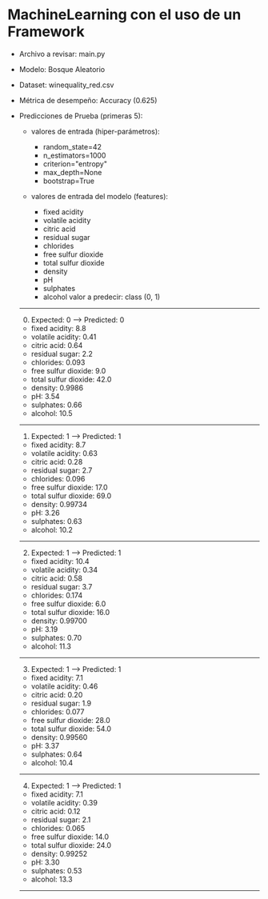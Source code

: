 # MachineLearning con el uso de un Framework

* Archivo a revisar:    main.py
* Modelo:               Bosque Aleatorio
* Dataset:              winequality_red.csv
* Métrica de desempeño: Accuracy (0.625)

* Predicciones de Prueba (primeras 5):

    * valores de entrada (hiper-parámetros): 
        * random_state=42
        * n_estimators=1000
        * criterion="entropy"
        * max_depth=None
        * bootstrap=True 

    * valores de entrada del modelo (features):
        * fixed acidity
        * volatile acidity
        * citric acid     
        * residual sugar
        * chlorides
        * free sulfur dioxide
        * total sulfur dioxide
        * density
        * pH
        * sulphates
        * alcohol
    valor a predecir: class (0, 1)
    ---
    0. Expected: 0 --> Predicted: 0
    * fixed acidity:        8.8
    * volatile acidity:     0.41
    * citric acid:          0.64     
    * residual sugar:       2.2
    * chlorides:            0.093
    * free sulfur dioxide:  9.0
    * total sulfur dioxide: 42.0
    * density:              0.9986                
    * pH:                   3.54
    * sulphates:            0.66
    * alcohol:              10.5
    ---
    1. Expected: 1 --> Predicted: 1
    * fixed acidity:        8.7
    * volatile acidity:     0.63
    * citric acid:          0.28     
    * residual sugar:       2.7
    * chlorides:            0.096
    * free sulfur dioxide:  17.0
    * total sulfur dioxide: 69.0
    * density:              0.99734                
    * pH:                   3.26
    * sulphates:            0.63
    * alcohol:              10.2
    ---
    2. Expected: 1 --> Predicted: 1
   * fixed acidity:        10.4
    * volatile acidity:     0.34
    * citric acid:          0.58     
    * residual sugar:       3.7
    * chlorides:            0.174
    * free sulfur dioxide:  6.0
    * total sulfur dioxide: 16.0
    * density:              0.99700                
    * pH:                   3.19
    * sulphates:            0.70
    * alcohol:              11.3
    ---
    3. Expected: 1 --> Predicted: 1
    * fixed acidity:        7.1
    * volatile acidity:     0.46
    * citric acid:          0.20     
    * residual sugar:       1.9
    * chlorides:            0.077
    * free sulfur dioxide:  28.0
    * total sulfur dioxide: 54.0
    * density:              0.99560                
    * pH:                   3.37
    * sulphates:            0.64
    * alcohol:              10.4
    ---
    4. Expected: 1 --> Predicted: 1
    * fixed acidity:        7.1
    * volatile acidity:     0.39
    * citric acid:          0.12     
    * residual sugar:       2.1
    * chlorides:            0.065
    * free sulfur dioxide:  14.0
    * total sulfur dioxide: 24.0
    * density:              0.99252                
    * pH:                   3.30
    * sulphates:            0.53
    * alcohol:              13.3
    ---


